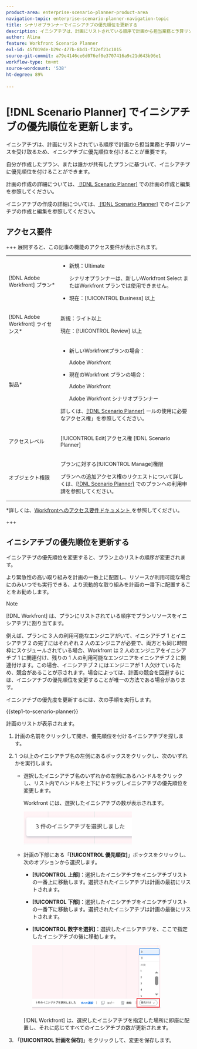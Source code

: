 ```yaml
---
product-area: enterprise-scenario-planner-product-area
navigation-topic: enterprise-scenario-planner-navigation-topic
title: シナリオプランナーでイニシアチブの優先順位を更新する
description: イニシアチブは、計画にリストされている順序で計画から担当業務と予算リソースを受け取るため、イニシアチブに優先順位を付けることが重要です。
author: Alina
feature: Workfront Scenario Planner
exl-id: 45f019de-b29c-477b-8bd1-f32ef21c1015
source-git-commit: a79e4146ce6d076ef0e3707416a9c21d643b96e1
workflow-type: tm+mt
source-wordcount: '538'
ht-degree: 89%

---
```


# [!DNL Scenario Planner] でイニシアチブの優先順位を更新します。

イニシアチブは、計画にリストされている順序で計画から担当業務と予算リソースを受け取るため、イニシアチブに優先順位を付けることが重要です。

自分が作成したプラン、または誰かが共有したプランに基づいて、イニシアチブに優先順位を付けることができます。

計画の作成の詳細については、[ [!DNL Scenario Planner]](../scenario-planner/create-and-edit-plans.md) での計画の作成と編集を参照してください。

イニシアチブの作成の詳細については、[ [!DNL Scenario Planner]](../scenario-planner/create-and-edit-initiatives.md) でのイニシアチブの作成と編集を参照してください。

## アクセス要件

+++ 展開すると、この記事の機能のアクセス要件が表示されます。

<table style="table-layout:auto"> 
 <col> 
 <col> 
 <tbody> 
  <tr> 
   <td> <p>[!DNL Adobe Workfront] プラン*</p> </td> 
   <td> <ul></li>
   <li><p>新規：Ultimate </p></li>
   <p>シナリオプランナーは、新しいWorkfront Select またはWorkfront プランでは使用できません。 </p>
   <li><p>現在：[!UICONTROL Business] 以上</p></ul>
   </td> 
  </tr> 
  <tr> 
   <td> <p>[!DNL Adobe Workfront] ライセンス*</p> </td> 
   <td> <p>新規：ライト以上</p> 
   <p>現在：[!UICONTROL Review] 以上</p> </td> 
  </tr> 
  <tr> 
   <td>製品* </td> 
   <td> <ul><li><p>新しいWorkfrontプランの場合：</p><p> Adobe Workfront</li></p>
   <li><p>現在のWorkfront プランの場合： </p>
   <p>Adobe Workfront</p> <p>Adobe Workfront シナリオプランナー</p></li></ul>

<p>詳しくは、<a href="../scenario-planner/access-needed-to-use-sp.md" class="MCXref xref">[!DNL Scenario Planner]</a> ールの使用に必要なアクセス権」を参照してください。 </p> </td> 
  </tr> 
  <tr data-mc-conditions=""> 
   <td>アクセスレベル </td> 
   <td> <p>[!UICONTROL Edit]アクセス権 [!DNL Scenario Planner]</p> </td> 
  </tr> 
  <tr data-mc-conditions=""> 
   <td> <p>オブジェクト権限 </p> </td> 
   <td> <p>プランに対する[!UICONTROL Manage]権限</p> <p>プランへの追加アクセス権のリクエストについて詳しくは、<a href="../scenario-planner/request-access-to-plan.md" class="MCXref xref">[!DNL Scenario Planner]</a> でのプランへの利用申請を参照してください。</p> </td> 
  </tr> 
 </tbody> 
</table>

*詳しくは、[Workfrontへのアクセス要件ドキュメント ](/help/quicksilver/administration-and-setup/add-users/access-levels-and-object-permissions/access-level-requirements-in-documentation.md) を参照してください。

+++

## イニシアチブの優先順位を更新する

イニシアチブの優先順位を変更すると、プラン上のリストの順序が変更されます。

より緊急性の高い取り組みを計画の一番上に配置し、リソースが利用可能な場合にのみいつでも実行できる、より流動的な取り組みを計画の一番下に配置することをお勧めします。

>[!NOTE]
>
>[!DNL Workfront] は、プランにリストされている順序でプランリソースをイニシアチブに割り当てます。
>
>例えば、プランに 3 人の利用可能なエンジニアがいて、イニシアチブ 1 とイニシアチブ 2 の完了にはそれぞれ 2 人のエンジニアが必要で、両方とも同じ時間枠にスケジュールされている場合、Workfront は 2 人のエンジニアをイニシアチブ 1 に関連付け、残りの 1 人の利用可能なエンジニアをイニシアチブ 2 に関連付けます。この場合、イニシアチブ 2 にはエンジニアが 1 人欠けているため、競合があることが示されます。場合によっては、計画の競合を回避するには、イニシアチブの優先順位を変更することが唯一の方法である場合があります。

イニシアチブの優先度を更新するには、次の手順を実行します。

{{step1-to-scenario-planner}}

計画のリストが表示されます。

1. 計画の名前をクリックして開き、優先順位を付けるイニシアチブを探します。
1. 1 つ以上のイニシアチブ名の左側にあるボックスをクリックし、次のいずれかを実行します。

   * 選択したイニシアチブ名のいずれかの左側にあるハンドルをクリックし、リスト内でハンドルを上下にドラッグしイニシアチブの優先順位を変更します。

     Workfront には、選択したイニシアチブの数が表示されます。

     ![](assets/multi-select-initiative-number.png)

   * 計画の下部にある「**[!UICONTROL 優先順位]**」ボックスをクリックし、次のオプションから選択します。

      * **[!UICONTROL 上部]**：選択したイニシアチブをイニシアチブリストの一番上に移動します。選択されたイニシアチブは計画の最初にリストされます。
      * **[!UICONTROL 下部]**：選択したイニシアチブをイニシアチブリストの一番下に移動します。選択されたイニシアチブは計画の最後にリストされます。
      * **[!UICONTROL 数字を選択]**：選択したイニシアチブを、ここで指定したイニシアチブの後に移動します。

        ![](assets/prioritize-initiatives-expanded-highlighted-350x171.png)

     [!DNL Workfront] は、選択したイニシアチブを指定した場所に即座に配置し、それに応じてすべてのイニシアチブの数が更新されます。

1. 「**[!UICONTROL 計画を保存]**」をクリックして、変更を保存します。
